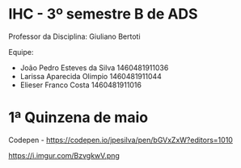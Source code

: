 # IHC - 3º semestre B de ADS

 

Professor da Disciplina: Giuliano Bertoti 

 

Equipe:
 - João Pedro Esteves da Silva 1460481911036
 - Larissa Aparecida Olimpio 1460481911044
 - Elieser Franco Costa 1460481911016

 
# 1ª Quinzena de maio
Codepen - https://codepen.io/jpesilva/pen/bGVxZxW?editors=1010

https://i.imgur.com/BzvgkwV.png
